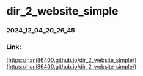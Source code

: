 # dir_2_website_simple
### 2024_12_04_20_26_45
### Link:

[https://hani86400.github.io/dir_2_website_simple/](https://hani86400.github.io/dir_2_website_simple/)
